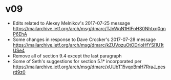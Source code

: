 # v09

* Edits related to Alexey Melnikov's 2017-07-25 message https://mailarchive.ietf.org/arch/msg/dmarc/TJnWqN1HIFpHS0Nhtxq0qnP6EhA
* Some changes in response to Dave Crocker's 2017-07-28 message https://mailarchive.ietf.org/arch/msg/dmarc/kZUVpzuOtODrloHfYSl1U1tUSe4
* Remove all of section 9.4 except the last paragraph
* Some of Seth's suggestions for section 5.1* incorporated per https://mailarchive.ietf.org/arch/msg/dmarc/xUUbT15vqoBmH7RraJ_pesrd9z0
